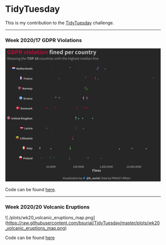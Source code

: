 # TidyTuesday

This is my contribution to the [TidyTuesday](https://github.com/rfordatascience/tidytuesday) challenge.  

***

### Week 2020/17 GDPR Violations
![./plots/GDPRviolations_point.png](https://raw.githubusercontent.com/bsurial/TidyTuesday/master/plots/GDPRviolations_jitter.png)
  
Code can be found [here](https://github.com/bsurial/TidyTuesday/blob/master/GDP_violations.Rmd).
***

### Week 2020/20 Volcanic Eruptions
![./plots/wk20_volcanic_eruptions_map.png]
(https://raw.githubusercontent.com/bsurial/TidyTuesday/master/plots/wk20_volcanic_eruptions_map.png)

Code can be found [here](https://github.com/bsurial/TidyTuesday/blob/master/Volcano_eruptions.Rmd)
